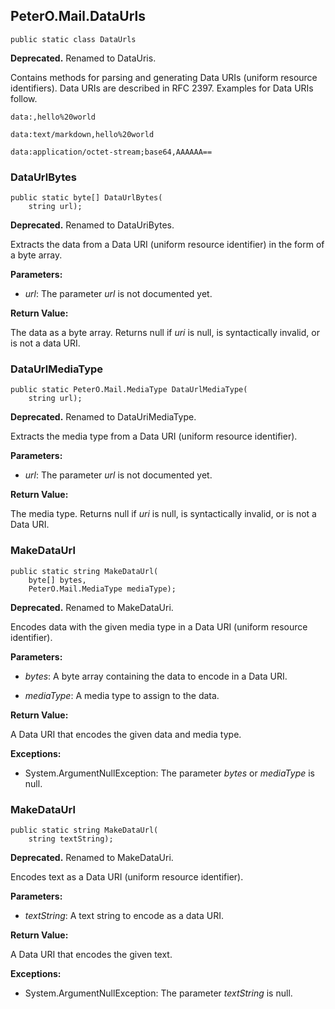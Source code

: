 ## PeterO.Mail.DataUrls

    public static class DataUrls

<b>Deprecated.</b> Renamed to DataUris.

Contains methods for parsing and generating Data URIs (uniform resource identifiers). Data URIs are described in RFC 2397. Examples for Data URIs follow.

    data:,hello%20world

    data:text/markdown,hello%20world

    data:application/octet-stream;base64,AAAAAA==

### DataUrlBytes

    public static byte[] DataUrlBytes(
        string url);

<b>Deprecated.</b> Renamed to DataUriBytes.

Extracts the data from a Data URI (uniform resource identifier) in the form of a byte array.

<b>Parameters:</b>

 * <i>url</i>: The parameter  <i>url</i>
 is not documented yet.

<b>Return Value:</b>

The data as a byte array. Returns null if  <i>uri</i>
 is null, is syntactically invalid, or is not a data URI.

### DataUrlMediaType

    public static PeterO.Mail.MediaType DataUrlMediaType(
        string url);

<b>Deprecated.</b> Renamed to DataUriMediaType.

Extracts the media type from a Data URI (uniform resource identifier).

<b>Parameters:</b>

 * <i>url</i>: The parameter  <i>url</i>
 is not documented yet.

<b>Return Value:</b>

The media type. Returns null if  <i>uri</i>
 is null, is syntactically invalid, or is not a Data URI.

### MakeDataUrl

    public static string MakeDataUrl(
        byte[] bytes,
        PeterO.Mail.MediaType mediaType);

<b>Deprecated.</b> Renamed to MakeDataUri.

Encodes data with the given media type in a Data URI (uniform resource identifier).

<b>Parameters:</b>

 * <i>bytes</i>: A byte array containing the data to encode in a Data URI.

 * <i>mediaType</i>: A media type to assign to the data.

<b>Return Value:</b>

A Data URI that encodes the given data and media type.

<b>Exceptions:</b>

 * System.ArgumentNullException:
The parameter  <i>bytes</i>
 or  <i>mediaType</i>
 is null.

### MakeDataUrl

    public static string MakeDataUrl(
        string textString);

<b>Deprecated.</b> Renamed to MakeDataUri.

Encodes text as a Data URI (uniform resource identifier).

<b>Parameters:</b>

 * <i>textString</i>: A text string to encode as a data URI.

<b>Return Value:</b>

A Data URI that encodes the given text.

<b>Exceptions:</b>

 * System.ArgumentNullException:
The parameter  <i>textString</i>
 is null.
